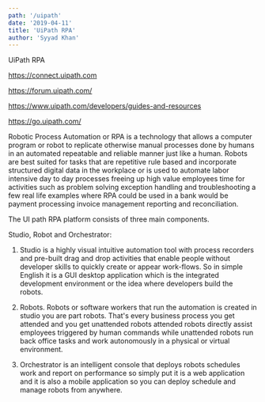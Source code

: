 ```yaml
---
path: '/uipath'
date: '2019-04-11'
title: 'UiPath RPA'
author: 'Syyad Khan'
---
```


UiPath RPA

https://connect.uipath.com

https://forum.uipath.com/

https://www.uipath.com/developers/guides-and-resources

https://go.uipath.com/

Robotic Process Automation or RPA is a technology that allows a computer program or robot to replicate otherwise manual processes done by humans in an automated repeatable and reliable manner just like a human. Robots are best suited for tasks that are repetitive rule based and incorporate structured digital data in the workplace or is used to automate labor intensive day to day processes freeing up high value employees time for activities such as problem solving exception handling and troubleshooting a few real life examples where RPA could be used in a bank would be payment processing invoice management reporting and reconciliation.

The UI path RPA platform consists of three main components.

Studio, Robot and Orchestrator:

1. Studio is a highly visual intuitive automation tool with process recorders and pre-built drag and drop activities that enable people without developer skills to quickly create or appear work-flows. So in simple English it is a GUI desktop application which is the integrated development environment or the idea where developers build the robots.

2. Robots. Robots or software workers that run the automation is created in studio you are part robots. That's every business process you get attended and you get unattended robots attended robots directly assist employees triggered by human commands while unattended robots run back office tasks and work autonomously in a physical or virtual environment.

3. Orchestrator is an intelligent console that deploys robots schedules work and report on performance so simply put it is a web application and it is also a mobile application so you can deploy schedule and manage robots from anywhere.
